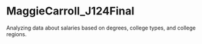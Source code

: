 # MaggieCarroll_J124Final
Analyzing data about salaries based on degrees, college types, and college regions. 
